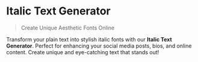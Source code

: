 # Italic Text Generator

> Create Unique Aesthetic Fonts Online

Transform your plain text into stylish italic fonts with our **Italic Text Generator**. Perfect for enhancing your social media posts, bios, and online content. Create unique and eye-catching text that stands out!